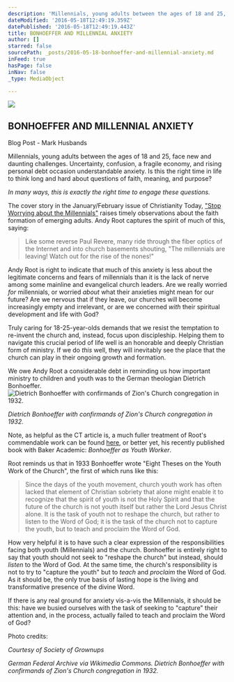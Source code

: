 ```yaml
---
description: 'Millennials, young adults between the ages of 18 and 25, face new and daunting challenges. Uncertainty, confusion, a fragile economy, and rising personal debt occasion understandable anxiety. Is this the right time in life to think long and hard about questions of faith, meaning, and purpose?'
dateModified: '2016-05-18T12:49:19.359Z'
datePublished: '2016-05-18T12:49:19.443Z'
title: BONHOEFFER AND MILLENNIAL ANXIETY
author: []
starred: false
sourcePath: _posts/2016-05-18-bonhoeffer-and-millennial-anxiety.md
inFeed: true
hasPage: false
inNav: false
_type: MediaObject

---
```

<article style=""><img src="https://the-grid-user-content.s3-us-west-2.amazonaws.com/57e6e882-707c-4f27-a4a4-45a0c9d3b0f0.jpg" /><h1>BONHOEFFER AND MILLENNIAL ANXIETY</h1><p>Blog Post - Mark Husbands</p></article>

Millennials, young adults between the ages of 18 and 25, face new and daunting challenges. Uncertainty, confusion, a fragile economy, and rising personal debt occasion understandable anxiety. Is this the right time in life to think long and hard about questions of faith, meaning, and purpose?

_In many ways, this is exactly the right time to engage these questions._

The cover story in the January/February issue of Christianity Today, ["Stop Worrying about the Millennials"][0] raises timely observations about the faith formation of emerging adults. Andy Root captures the spirit of much of this, saying:

> Like some reverse Paul Revere, many ride through the fiber optics of the Internet and into church basements shouting, "The millennials are leaving! Watch out for the rise of the nones!"

Andy Root is right to indicate that much of this anxiety is less about the legitimate concerns and fears of millennials than it is the lack of nerve among some mainline and evangelical church leaders. Are we really worried _for_ millennials, or worried _about_ what their anxieties might mean for our future? Are we nervous that if they leave, our churches will become increasingly empty and irrelevant, or are we concerned _with_ their spiritual development and life with God?

Truly caring for 18-25-year-olds demands that we resist the temptation to re-invent the church and, instead, focus upon discipleship. Helping them to navigate this crucial period of life well is an honorable and deeply Christian form of ministry. If we do _this_ well, they will inevitably see the place that the church can play in their ongoing growth and formation.

We owe Andy Root a considerable debt in reminding us how important ministry to children and youth was to the German theologian Dietrich Bonhoeffer.
![Dietrich Bonhoeffer with confirmands of Zion's Church congregation in 1932.](http://static1.squarespace.com/static/519ce038e4b0f5d1146a6438/t/54cbd8dde4b047a0380cc4dd/1422645470365/?format=500w)

_Dietrich Bonhoeffer with confirmands of Zion's Church congregation in 1932\._

Note, as helpful as the CT article is, a much fuller treatment of Root's commendable work can be found [here][1], or better yet, his recently published book with Baker Academic: _Bonhoeffer as Youth Worker_.

Root reminds us that in 1933 Bonhoeffer wrote "Eight Theses on the Youth Work of the Church", the first of which runs like this:

> Since the days of the youth movement, church youth work has often lacked that element of Christian sobriety that alone might enable it to recognize that the spirit of youth is not the Holy Spirit and that the future of the church is not youth itself but rather the Lord Jesus Christ alone. It is the task of youth not to reshape the church, but rather to listen to the Word of God; it is the task of the church not to capture the youth, but to teach and proclaim the Word of God.

How very helpful it is to have such a clear expression of the responsibilities facing both youth (Millennials) and the church. Bonhoeffer is entirely right to say that youth should not seek to "reshape the church" but instead, should _listen_ to the Word of God. At the same time, the church's responsibility is not to try to "capture the youth" but to _teach_ and _proclaim_ the Word of God. As it should be, the only true basis of lasting hope is the living and transformative presence of the divine Word.

If there is any real ground for anxiety vis-a-vis the Millennials, it should be this: have we busied ourselves with the task of seeking to "capture" their attention and, in the process, actually failed to teach and proclaim the Word of God?

Photo credits:

_Courtesy of Society of Grownups_

_German Federal Archive via Wikimedia Commons. Dietrich Bonhoeffer with confirmands of Zion's Church congregation in 1932\._

[0]: http://www.christianitytoday.com/ct/2015/januaryfebruary/stop-worrying-about-millennials.html
[1]: http://www.faithandleadership.com/content/andrew-root-take-it-bonhoeffer-there-no-christian-youth